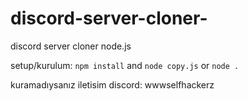 # discord-server-cloner-
discord server cloner node.js

setup/kurulum: `npm install` and `node copy.js` or `node .`

kuramadıysanız iletisim discord: wwwselfhackerz
